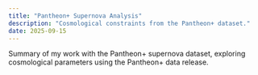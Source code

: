 ```yaml
---
title: "Pantheon+ Supernova Analysis"
description: "Cosmological constraints from the Pantheon+ dataset."
date: 2025-09-15
---
```

Summary of my work with the Pantheon+ supernova dataset, exploring cosmological parameters using the Pantheon+ data release.
